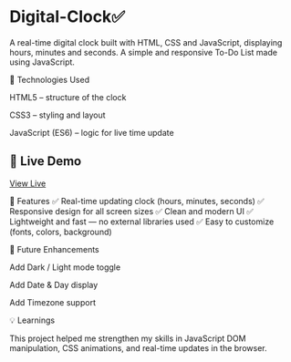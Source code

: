 # Digital-Clock✅
A real-time digital clock built with HTML, CSS and JavaScript, displaying hours, minutes and seconds.
A simple and responsive To-Do List made using JavaScript.

🧠 Technologies Used

HTML5 – structure of the clock

CSS3 – styling and layout

JavaScript (ES6) – logic for live time update

## 🚀 Live Demo
[View Live](https://yourusername.github.io/todo-app/)

🚀 Features
✅ Real-time updating clock (hours, minutes, seconds)
✅ Responsive design for all screen sizes
✅ Clean and modern UI
✅ Lightweight and fast — no external libraries used
✅ Easy to customize (fonts, colors, background) 

🧩 Future Enhancements

Add Dark / Light mode toggle

Add Date & Day display

Add Timezone support

💡 Learnings

This project helped me strengthen my skills in JavaScript DOM manipulation, CSS animations, and real-time updates in the browser.
